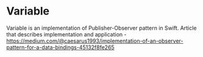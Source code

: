 # Variable

Variable is an implementation of Publisher-Observer pattern in Swift.
Article that describes implementation and application - https://medium.com/@caesarus1993/implementation-of-an-observer-pattern-for-a-data-bindings-45132f8fe265

